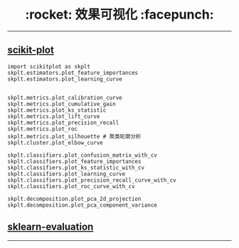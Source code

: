 <h1 align = "center">:rocket: 效果可视化 :facepunch:</h1>

---
## [scikit-plot][1]
```
import scikitplot as skplt
skplt.estimators.plot_feature_importances
skplt.estimators.plot_learning_curve


skplt.metrics.plot_calibration_curve
skplt.metrics.plot_cumulative_gain
skplt.metrics.plot_ks_statistic
skplt.metrics.plot_lift_curve
skplt.metrics.plot_precision_recall
skplt.metrics.plot_roc
skplt.metrics.plot_silhouette # 聚类轮廓分析
skplt.cluster.plot_elbow_curve

skplt.classifiers.plot_confusion_matrix_with_cv
skplt.classifiers.plot_feature_importances
skplt.classifiers.plot_ks_statistic_with_cv
skplt.classifiers.plot_learning_curve
skplt.classifiers.plot_precision_recall_curve_with_cv
skplt.classifiers.plot_roc_curve_with_cv

skplt.decomposition.plot_pca_2d_projection
skplt.decomposition.plot_pca_component_variance
```
## [sklearn-evaluation][2]







---
[1]: https://github.com/reiinakano/scikit-plot
[2]: https://github.com/edublancas/sklearn-evaluation
